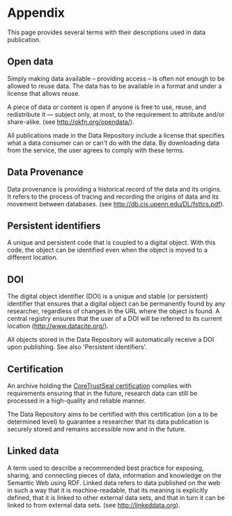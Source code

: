 # Appendix

This page provides several terms with their descriptions used in data publication.

## Open data
Simply making data available – providing access – is often not enough to be allowed to reuse data. The data has to be available in a format and under a license that allows reuse.

A piece of data or content is open if anyone is free to use, reuse, and redistribute it — subject only, at most, to the requirement to attribute and/or share-alike. (see http://okfn.org/opendata/).

All publications made in the Data Repository include a license that specifies what a data consumer can or can't do with the data. By downloading data from the service, the user agrees to comply with these terms.

## Data Provenance
Data provenance is providing a historical record of the data and its origins. It refers to the process of tracing and recording the origins of data and its movement between databases. (see http://db.cis.upenn.edu/DL/fsttcs.pdf).

## Persistent identifiers
A unique and persistent code that is coupled to a digital object. With this code, the object can be identified even when the object is moved to a different location.

## DOI
The digital object identifier (DOI) is a unique and stable (or persistent) identifier that ensures that a digital object can be permanently found by any researcher, regardless of changes in the URL where the object is found. A central registry ensures that the user of a DOI will be referred to its current location (http://www.datacite.org/).

All objects stored in the Data Repository will automatically receive a DOI upon publishing. See also 'Persistent identifiers'.

## Certification
An archive holding the [CoreTrustSeal certification](http://www.coretrustseal.org) complies with requirements ensuring that in the future, research data can still be processed in a high-quality and reliable manner.

The Data Repository aims to be certified with this certification (on a to be determined level) to guarantee a researcher that its data publication is securely stored and remains accessible now and in the future.

## Linked data
A term used to describe a recommended best practice for exposing, sharing, and connecting pieces of data, information and knowledge on the Semantic Web using RDF. Linked data refers to data published on the web in such a way that it is machine-readable, that its meaning is explicitly defined, that it is linked to other external data sets, and that in turn it can be linked to from external data sets. (see http://linkeddata.org).
